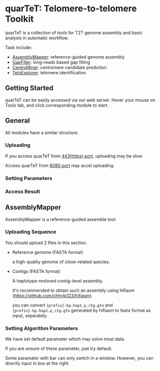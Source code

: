 # quarTeT: Telomere-to-telomere Toolkit
quarTeT is a collection of tools for T2T genome assembly and basic analysis in automatic workflow.

Task include:
- [AssemblyMapper](#AssemblyMapper): reference-guided genome assembly
- [GapFiller](#GapFiller): long-reads based gap filling
- [CentroMiner](#CentroMiner): centromere candidate prediction
- [TeloExplorer](#TeloExplorer): telomere identification

## Getting Started
quarTeT can be easily accessed via our web server. Hover your mouse on Tools tab, and click corresponding module to start.

## General
All modules have a similar structure.
### Uploading
If you access quarTeT from [443(https) port](https://atcgn.com/quarTeT/pages/home.html), uploading may be slow. 

Access quarTeT from [8080 port](http://atcgn.com:8080/quarTeT/pages/home.html) may accel uploading.
### Setting Parameters

### Access Result


## AssemblyMapper
AssemblyMapper is a reference-guided assemble tool.
### Uploading Sequence
You should upload 2 files in this section.
- Reference genome (FASTA format)

  a high-quality genome of close-related species.
- Contigs (FASTA format)

  A haplotype-resloved contig-level assembly.

  It's recommended to obtain such an assembly using hifiasm (https://github.com/chhylp123/hifiasm).

  you can convert `{prefix}.bp.hap1.p_ctg.gfa` and `{prefix}.bp.hap2.p_ctg.gfa` generated by hifiasm to fasta format as input, separately.
### Setting Algorithm Parameters
We have set default paramater which may solve most data. 

If you are unsure of these parameter, just try default.

Some paramater with bar can only switch in a window. However, you can directly input in box at the right.